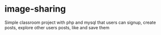 # image-sharing
Simple classroom project with php and mysql that users can signup, create posts, explore other users posts, like and save them
